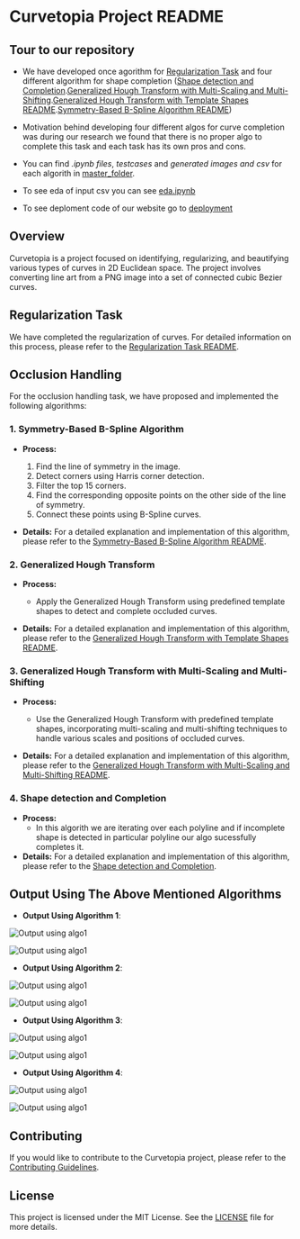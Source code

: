 # Curvetopia Project README

## Tour to our repository
* We have developed once agorithm for [Regularization Task](/Regularization/) and four different algorithm for shape completion ([Shape detection and Completion](/Algorithm%204%20(Shape%20Detection%20and%20Completion)/).[Generalized Hough Transform with Multi-Scaling and Multi-Shifting](/Algorithm%203%20(Generalised%20Hough%20Transfrom%20with%20SIFT)/).[Generalized Hough Transform with Template Shapes README](/Algorithm%202%20(Generalised%20Hough%20Transform)/).[Symmetry-Based B-Spline Algorithm README](/Algorithm%201%20(Using%20Line%20of%20Symmetry)/))

* Motivation behind developing four different algos for curve completion was during our research we found that there is no proper algo to complete this task and each task has its own pros and cons.

* You can find *.ipynb files*, *testcases* and *generated images and csv* for each algorith in [master_folder](/master_folder/).

* To see eda of input csv you can see [eda.ipynb](/master_folder/eda.ipynb/)

* To see deploment code of our website go to [deployment](/deployment/)

## Overview

Curvetopia is a project focused on identifying, regularizing, and beautifying various types of curves in 2D Euclidean space. The project involves converting line art from a PNG image into a set of connected cubic Bezier curves.

## Regularization Task

We have completed the regularization of curves. For detailed information on this process, please refer to the [Regularization Task README](/Regularization/README.md/).

## Occlusion Handling

For the occlusion handling task, we have proposed and implemented the following algorithms:

### 1. Symmetry-Based B-Spline Algorithm

- **Process:**
  1. Find the line of symmetry in the image.
  2. Detect corners using Harris corner detection.
  3. Filter the top 15 corners.
  4. Find the corresponding opposite points on the other side of the line of symmetry.
  5. Connect these points using B-Spline curves.

- **Details:** For a detailed explanation and implementation of this algorithm, please refer to the [Symmetry-Based B-Spline Algorithm README](/Algorithm%201%20(Using%20Line%20of%20Symmetry)/README.md/).

### 2. Generalized Hough Transform

- **Process:**
  - Apply the Generalized Hough Transform using predefined template shapes to detect and complete occluded curves.

- **Details:** For a detailed explanation and implementation of this algorithm, please refer to the [Generalized Hough Transform with Template Shapes README](/Algorithm%202%20(Generalised%20Hough%20Transform)/README.md).

### 3. Generalized Hough Transform with Multi-Scaling and Multi-Shifting

- **Process:**
  - Use the Generalized Hough Transform with predefined template shapes, incorporating multi-scaling and multi-shifting techniques to handle various scales and positions of occluded curves.

- **Details:** For a detailed explanation and implementation of this algorithm, please refer to the [Generalized Hough Transform with Multi-Scaling and Multi-Shifting README](/Algorithm%203%20(Generalised%20Hough%20Transfrom%20with%20SIFT)/README.md).

### 4. Shape detection and Completion
- **Process:**
  - In this algorith we are iterating over each polyline and if incomplete shape is detected in particular polyline our algo sucessfully completes it.
- **Details:** For a detailed explanation and implementation of this algorithm, please refer to the [Shape detection and Completion](/Algorithm%204%20(Shape%20Detection%20and%20Completion)/README.md).

## Output Using The Above Mentioned Algorithms

- **Output Using Algorithm 1**: 

![Output using algo1](./outputs/algo1/tc1.png)

![Output using algo1](./outputs/algo1/tc2.png)

- **Output Using Algorithm 2**: 

![Output using algo1](./outputs/algo2/tc1.png)


![Output using algo1](./outputs/algo2/tc2.png)

- **Output Using Algorithm 3**:  

![Output using algo1](./outputs/algo3/tc1.png)

![Output using algo1](./outputs/algo3/tc2.png)

- **Output Using Algorithm 4**:  

![Output using algo1](./outputs/algo4/occlusion1.png)

![Output using algo1](./outputs/algo4/occlusion2.png)

## Contributing

If you would like to contribute to the Curvetopia project, please refer to the [Contributing Guidelines](link-to-contributing-guidelines).

## License

This project is licensed under the MIT License. See the [LICENSE](link-to-license) file for more details.


